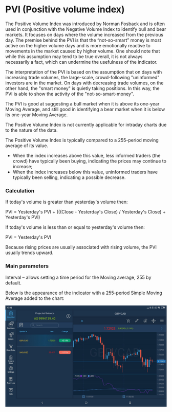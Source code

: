 # PVI \(Positive volume index\)

The Positive Volume Index was introduced by Norman Fosback and is often used in conjunction with the Negative Volume Index to identify bull and bear markets. It focuses on days where the volume increased from the previous day. The premise behind the PVI is that the “not-so-smart” money is most active on the higher volume days and is more emotionally reactive to movements in the market caused by higher volume. One should note that while this assumption may tend to be true overall, it is not always necessarily a fact, which can undermine the usefulness of the indicator.

The interpretation of the PVI is based on the assumption that on days with increasing trade volumes, the large-scale, crowd-following "uninformed" investors are in the market. On days with decreasing trade volumes, on the other hand, the "smart money" is quietly taking positions. In this way, the PVI is able to show the activity of the "not-so-smart-money". 

The PVI is good at suggesting a bull market when it is above its one-year Moving Average, and still good in identifying a bear market when it is below its one-year Moving Average.

The Positive Volume Index is not currently applicable for intraday charts due to the nature of the data. 

The Positive Volume Index is typically compared to a 255-period moving average of its value.

* When the index increases above this value, less informed traders \(the crowd\) have typically been buying, indicating the prices may continue to increase;
* When the index increases below this value, uninformed traders have typically been selling, indicating a possible decrease.

### Calculation

If today's volume is greater than yesterday's volume then:

PVI = Yesterday's PVI + \(\(\(Close - Yesterday's Close\) / Yesterday's Close\) + Yesterday's PVI\)

If today's volume is less than or equal to yesterday's volume then:

PVI = Yesterday's PVI

Because rising prices are usually associated with rising volume, the PVI usually trends upward.

### Main parameters

Interval – allows setting a time period for the Moving average, 255 by default.

Below is the appearance of the indicator with a 255-period Simple Moving Average added to the chart:

![](../../../../../.gitbook/assets/pvi%20%283%29.jpg)

